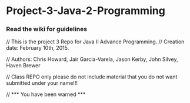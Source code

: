 # Project-3-Java-2-Programming
### Read the wiki for guidelines  

// This is the project 3 Repo for Java II Advance Programming.
// Creation date: February 10th, 2015.


// Authors:
          Chris Howard, 
          Jair Garcia-Varela, 
          Jason Kerby, 
          John Silvey, 
          Haven Brewer

// Class REPO only please do not include material that you do not want submitted under your name!!!

// *** You have been warned ***

